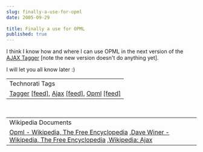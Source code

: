 ```yaml
---
slug: finally-a-use-for-opml
date: 2005-09-29
 
title: Finally a use for OPML
published: true
---
```

I think I know how and where I can use OPML in the next version of the <a href="http://www.kinlan.co.uk/AjaxExperiments/AjaxTag2">AJAX Tagger</a> [note the new version doesn't do anything yet].<p />I will let you all know later :)<p /><table class="TechnoratiHead TagHeader">
<tr><td>Technorati Tags</td></tr>
<tr class="Technorati"><td>
<a href="http://www.technorati.com/tag/Tagger" class="Tag" rel="tag">Tagger</a> <a href="http://feeds.technorati.com/feed/posts/tag/Tagger" class="Tag">[feed]</a>, <a href="http://www.technorati.com/tag/Ajax" class="Tag" rel="tag">Ajax</a> <a href="http://feeds.technorati.com/feed/posts/tag/Ajax" class="Tag">[feed]</a>, <a href="http://www.technorati.com/tag/Opml" class="Tag" rel="tag">Opml</a> <a href="http://feeds.technorati.com/feed/posts/tag/Opml" class="Tag">[feed]</a>
</td></tr>
</table><br /><table class="TechnoratiHead TagHeader">
<tr><td>Wikipedia Documents</td></tr>
<tr class="Technorati"><td>
<a href="http://en.wikipedia.org/wiki/OPML">Opml - Wikipedia, The Free Encyclopedia</a> ,<a href="http://en.wikipedia.org/wiki/Dave_Winer">Dave Winer - Wikipedia, The Free Encyclopedia</a> ,<a href="http://en.wikipedia.org/wiki/AJAX">Wikipedia: Ajax</a>
</td></tr>
</table><div class="blogger-post-footer"><img class="posterous_download_image" src="https://blogger.googleusercontent.com/tracker/8109338-112798638839532824?l=www.kinlan.co.uk%2Findex.html" height="1" alt="" width="1" /></div>

